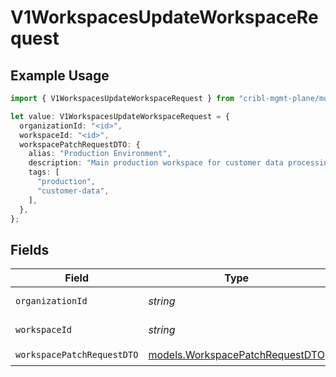 # V1WorkspacesUpdateWorkspaceRequest

## Example Usage

```typescript
import { V1WorkspacesUpdateWorkspaceRequest } from "cribl-mgmt-plane/models/operations";

let value: V1WorkspacesUpdateWorkspaceRequest = {
  organizationId: "<id>",
  workspaceId: "<id>",
  workspacePatchRequestDTO: {
    alias: "Production Environment",
    description: "Main production workspace for customer data processing",
    tags: [
      "production",
      "customer-data",
    ],
  },
};
```

## Fields

| Field                                                                       | Type                                                                        | Required                                                                    | Description                                                                 |
| --------------------------------------------------------------------------- | --------------------------------------------------------------------------- | --------------------------------------------------------------------------- | --------------------------------------------------------------------------- |
| `organizationId`                                                            | *string*                                                                    | :heavy_check_mark:                                                          | Organization identifier                                                     |
| `workspaceId`                                                               | *string*                                                                    | :heavy_check_mark:                                                          | Workspace identifier                                                        |
| `workspacePatchRequestDTO`                                                  | [models.WorkspacePatchRequestDTO](../../models/workspacepatchrequestdto.md) | :heavy_check_mark:                                                          | N/A                                                                         |
